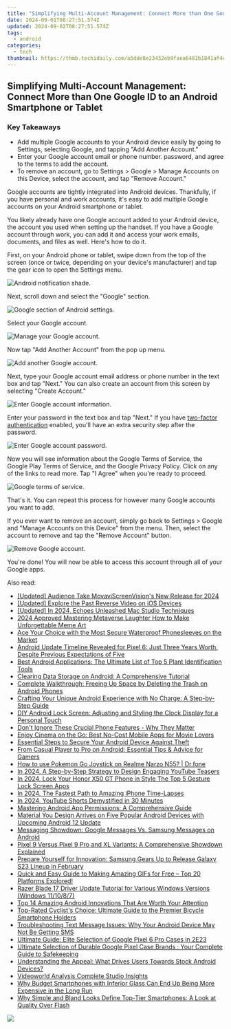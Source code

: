 ```yaml
---
title: "Simplifying Multi-Account Management: Connect More than One Google ID to an Android Smartphone or Tablet"
date: 2024-09-01T08:27:51.574Z
updated: 2024-09-02T08:27:51.574Z
tags:
  - android
categories:
  - tech
thumbnail: https://thmb.techidaily.com/a5dde8e23432eb9faea6481b1841af4ec33dc75da64317f31b7964d607abcd74.jpg
---
```


## Simplifying Multi-Account Management: Connect More than One Google ID to an Android Smartphone or Tablet

### Key Takeaways

* Add multiple Google accounts to your Android device easily by going to Settings, selecting Google, and tapping "Add Another Account."
* Enter your Google account email or phone number. password, and agree to the terms to add the account.
* To remove an account, go to Settings > Google > Manage Accounts on this Device, select the account, and tap "Remove Account."

 Google accounts are tightly integrated into Android devices. Thankfully, if you have personal and work accounts, it's easy to add multiple Google accounts on your Android smartphone or tablet.

 You likely already have one Google account added to your Android device, the account you used when setting up the handset. If you have a Google account through work, you can add it and access your work emails, documents, and files as well. Here's how to do it.

 First, on your Android phone or tablet, swipe down from the top of the screen (once or twice, depending on your device's manufacturer) and tap the gear icon to open the Settings menu.

![Android notification shade.](https://static1.howtogeekimages.com/wordpress/wp-content/uploads/2024/01/screenshot_20240118-135217.png) 

 Next, scroll down and select the "Google" section.

![Google section of Android settings.](https://static1.howtogeekimages.com/wordpress/wp-content/uploads/2024/01/screenshot_20240118-135229.png) 

 Select your Google account.

![Manage your Google account.](https://static1.howtogeekimages.com/wordpress/wp-content/uploads/2024/01/screenshot_20240118-135252.png) 

 Now tap "Add Another Account" from the pop up menu.

![Add another Google account.](https://static1.howtogeekimages.com/wordpress/wp-content/uploads/2024/01/screenshot_20240118-135256.png) 

 Next, type your Google account email address or phone number in the text box and tap "Next." You can also create an account from this screen by selecting "Create Account."

![Enter Google account information.](https://static1.howtogeekimages.com/wordpress/wp-content/uploads/2024/01/google-accounts-android-6.jpg) 

 Enter your password in the text box and tap "Next." If you have [two-factor authentication](https://screen-sharing-recording.techidaily.com/in-2024-no-fee-budget-friendly-screen-reader-pro/) enabled, you'll have an extra security step after the password.

![Enter Google account password.](https://static1.howtogeekimages.com/wordpress/wp-content/uploads/2024/01/google-accounts-android-7.jpg) 

 Now you will see information about the Google Terms of Service, the Google Play Terms of Service, and the Google Privacy Policy. Click on any of the links to read more. Tap "I Agree" when you're ready to proceed.

![Google terms of service.](https://static1.howtogeekimages.com/wordpress/wp-content/uploads/2024/01/google-accounts-android-8.jpg) 

 That's it. You can repeat this process for however many Google accounts you want to add.

 If you ever want to remove an account, simply go back to Settings > Google and "Manage Accounts on this Device" from the menu. Then, select the account to remove and tap the "Remove Account" button.

![Remove Google account.](https://static1.howtogeekimages.com/wordpress/wp-content/uploads/2024/01/google-accounts-android-9.jpg) 

 You're done! You will now be able to access this account through all of your Google apps.

<ins class="adsbygoogle"
     style="display:block"
     data-ad-format="autorelaxed"
     data-ad-client="ca-pub-7571918770474297"
     data-ad-slot="1223367746"></ins>



<ins class="adsbygoogle"
     style="display:block"
     data-ad-client="ca-pub-7571918770474297"
     data-ad-slot="8358498916"
     data-ad-format="auto"
     data-full-width-responsive="true"></ins>

<span class="atpl-alsoreadstyle">Also read:</span>
<div><ul>
<li><a href="https://screen-sharing-recording.techidaily.com/updated-audience-take-movaviscreenvisions-new-release-for-2024/"><u>[Updated] Audience Take  MovaviScreenVision's New Release for 2024</u></a></li>
<li><a href="https://some-knowledge.techidaily.com/updated-explore-the-past-reverse-video-on-ios-devices/"><u>[Updated] Explore the Past  Reverse Video on iOS Devices</u></a></li>
<li><a href="https://screen-capture.techidaily.com/updated-in-2024-echoes-unleashed-mac-studio-techniques/"><u>[Updated] In 2024, Echoes Unleashed  Mac Studio Techniques</u></a></li>
<li><a href="https://extra-support.techidaily.com/2024-approved-mastering-metaverse-laughter-how-to-make-unforgettable-meme-art/"><u>2024 Approved  Mastering Metaverse Laughter  How to Make Unforgettable Meme Art</u></a></li>
<li><a href="https://hardware-tips.techidaily.com/ace-your-choice-with-the-most-secure-waterproof-phonesleeves-on-the-market/"><u>Ace Your Choice with the Most Secure Waterproof Phonesleeves on the Market</u></a></li>
<li><a href="https://hardware-tips.techidaily.com/android-update-timeline-revealed-for-pixel-6-just-three-years-worth-despite-previous-expectations-of-five/"><u>Android Update Timeline Revealed for Pixel 6: Just Three Years Worth, Despite Previous Expectations of Five</u></a></li>
<li><a href="https://hardware-tips.techidaily.com/best-android-applications-the-ultimate-list-of-top-5-plant-identification-tools/"><u>Best Android Applications: The Ultimate List of Top 5 Plant Identification Tools</u></a></li>
<li><a href="https://hardware-tips.techidaily.com/clearing-data-storage-on-android-a-comprehensive-tutorial/"><u>Clearing Data Storage on Android: A Comprehensive Tutorial</u></a></li>
<li><a href="https://hardware-tips.techidaily.com/complete-walkthrough-freeing-up-space-by-deleting-the-trash-on-android-phones/"><u>Complete Walkthrough: Freeing Up Space by Deleting the Trash on Android Phones</u></a></li>
<li><a href="https://hardware-tips.techidaily.com/crafting-your-unique-android-experience-with-no-charge-a-step-by-step-guide/"><u>Crafting Your Unique Android Experience with No Charge: A Step-by-Step Guide</u></a></li>
<li><a href="https://hardware-tips.techidaily.com/diy-android-lock-screen-adjusting-and-styling-the-clock-display-for-a-personal-touch/"><u>DIY Android Lock Screen: Adjusting and Styling the Clock Display for a Personal Touch</u></a></li>
<li><a href="https://hardware-tips.techidaily.com/dont-ignore-these-crucial-phone-features-why-they-matter/"><u>Don't Ignore These Crucial Phone Features - Why They Matter</u></a></li>
<li><a href="https://hardware-tips.techidaily.com/enjoy-cinema-on-the-go-best-no-cost-mobile-apps-for-movie-lovers/"><u>Enjoy Cinema on the Go: Best No-Cost Mobile Apps for Movie Lovers</u></a></li>
<li><a href="https://hardware-tips.techidaily.com/essential-steps-to-secure-your-android-device-against-theft/"><u>Essential Steps to Secure Your Android Device Against Theft</u></a></li>
<li><a href="https://hardware-tips.techidaily.com/from-casual-player-to-pro-on-android-essential-tips-and-advice-for-gamers/"><u>From Casual Player to Pro on Android: Essential Tips & Advice for Gamers</u></a></li>
<li><a href="https://pokemon-go-android.techidaily.com/how-to-use-pokemon-go-joystick-on-realme-narzo-n55-drfone-by-drfone-virtual-android/"><u>How to use Pokemon Go Joystick on Realme Narzo N55? | Dr.fone</u></a></li>
<li><a href="https://youtube-video-recordings.techidaily.com/in-2024-a-step-by-step-strategy-to-design-engaging-youtube-teasers/"><u>In 2024, A Step-by-Step Strategy to Design Engaging YouTube Teasers</u></a></li>
<li><a href="https://unlock-android.techidaily.com/in-2024-lock-your-honor-x50-gt-phone-in-style-the-top-5-gesture-lock-screen-apps-by-drfone-android/"><u>In 2024, Lock Your Honor X50 GT Phone in Style The Top 5 Gesture Lock Screen Apps</u></a></li>
<li><a href="https://some-approaches.techidaily.com/in-2024-the-fastest-path-to-amazing-iphone-time-lapses/"><u>In 2024, The Fastest Path to Amazing iPhone Time-Lapses</u></a></li>
<li><a href="https://facebook-video-footage.techidaily.com/in-2024-youtube-shorts-demystified-in-30-minutes/"><u>In 2024, YouTube Shorts Demystified in 30 Minutes</u></a></li>
<li><a href="https://hardware-tips.techidaily.com/mastering-android-app-permissions-a-comprehensive-guide/"><u>Mastering Android App Permissions: A Comprehensive Guide</u></a></li>
<li><a href="https://hardware-tips.techidaily.com/material-you-design-arrives-on-five-popular-android-devices-with-upcoming-android-12-update/"><u>Material You Design Arrives on Five Popular Android Devices with Upcoming Android 12 Update</u></a></li>
<li><a href="https://hardware-tips.techidaily.com/messaging-showdown-google-messages-vs-samsung-messages-on-android/"><u>Messaging Showdown: Google Messages Vs. Samsung Messages on Android</u></a></li>
<li><a href="https://hardware-tips.techidaily.com/pixel-9-versus-pixel-9-pro-and-xl-variants-a-comprehensive-showdown-explained/"><u>Pixel 9 Versus Pixel 9 Pro and XL Variants: A Comprehensive Showdown Explained</u></a></li>
<li><a href="https://hardware-tips.techidaily.com/prepare-yourself-for-innovation-samsung-gears-up-to-release-galaxy-s23-lineup-in-february/"><u>Prepare Yourself for Innovation: Samsung Gears Up to Release Galaxy S23 Lineup in February</u></a></li>
<li><a href="https://media-tips.techidaily.com/1723620262154-quick-and-easy-guide-to-making-amazing-gifs-for-free-top-20-platforms-explored/"><u>Quick and Easy Guide to Making Amazing GIFs for Free – Top 20 Platforms Explored!</u></a></li>
<li><a href="https://hardware-help.techidaily.com/razer-blade-17-driver-update-tutorial-for-various-windows-versions-windows-111087/"><u>Razer Blade 17 Driver Update Tutorial for Various Windows Versions (Windows 11/10/8/7)</u></a></li>
<li><a href="https://hardware-tips.techidaily.com/top-14-amazing-android-innovations-that-are-worth-your-attention/"><u>Top 14 Amazing Android Innovations That Are Worth Your Attention</u></a></li>
<li><a href="https://hardware-tips.techidaily.com/top-rated-cyclists-choice-ultimate-guide-to-the-premier-bicycle-smartphone-holders/"><u>Top-Rated Cyclist's Choice: Ultimate Guide to the Premier Bicycle Smartphone Holders</u></a></li>
<li><a href="https://hardware-tips.techidaily.com/troubleshooting-text-message-issues-why-your-android-device-may-not-be-getting-sms/"><u>Troubleshooting Text Message Issues: Why Your Android Device May Not Be Getting SMS</u></a></li>
<li><a href="https://hardware-tips.techidaily.com/ultimate-guide-elite-selection-of-google-pixel-6-pro-cases-in-2e23/"><u>Ultimate Guide: Elite Selection of Google Pixel 6 Pro Cases in 2E23</u></a></li>
<li><a href="https://hardware-tips.techidaily.com/ultimate-selection-of-durable-google-pixel-case-brands-your-complete-guide-to-safekeeping/"><u>Ultimate Selection of Durable Google Pixel Case Brands : Your Complete Guide to Safekeeping</u></a></li>
<li><a href="https://hardware-tips.techidaily.com/understanding-the-appeal-what-drives-users-towards-stock-android-devices/"><u>Understanding the Appeal: What Drives Users Towards Stock Android Devices?</u></a></li>
<li><a href="https://extra-hints.techidaily.com/videoworld-analysis-complete-studio-insights/"><u>Videoworld Analysis  Complete Studio Insights</u></a></li>
<li><a href="https://hardware-tips.techidaily.com/why-budget-smartphones-with-inferior-glass-can-end-up-being-more-expensive-in-the-long-run/"><u>Why Budget Smartphones with Inferior Glass Can End Up Being More Expensive in the Long Run</u></a></li>
<li><a href="https://hardware-tips.techidaily.com/why-simple-and-bland-looks-define-top-tier-smartphones-a-look-at-quality-over-flash/"><u>Why Simple and Bland Looks Define Top-Tier Smartphones: A Look at Quality Over Flash</u></a></li>
</ul></div>

<!-- affiliate ads begin -->
<a href="https://shop.mondly.com/affiliate.php?ACCOUNT=ATISTUDI&AFFILIATE=108875&PATH=https%3A%2F%2Fwww.mondly.com%3FAFFILIATE%3D108875%26RESOURCE%3D%2BEducational%2B970x90%2B"><img src="https://secure.avangate.com/images/merchant/69c418c33ec2e1a4267fa9bb77fa1428/educational-970x90.gif" border="0"></a>
<!-- affiliate ads end -->